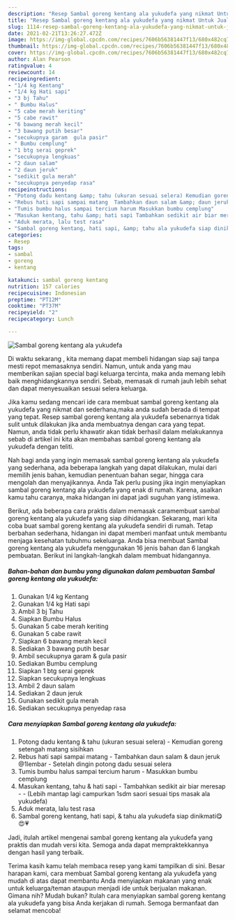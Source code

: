 ```yaml
---
description: "Resep Sambal goreng kentang ala yukudefa yang nikmat Untuk Jualan"
title: "Resep Sambal goreng kentang ala yukudefa yang nikmat Untuk Jualan"
slug: 1114-resep-sambal-goreng-kentang-ala-yukudefa-yang-nikmat-untuk-jualan
date: 2021-02-21T13:26:27.472Z
image: https://img-global.cpcdn.com/recipes/7606b56381447f13/680x482cq70/sambal-goreng-kentang-ala-yukudefa-foto-resep-utama.jpg
thumbnail: https://img-global.cpcdn.com/recipes/7606b56381447f13/680x482cq70/sambal-goreng-kentang-ala-yukudefa-foto-resep-utama.jpg
cover: https://img-global.cpcdn.com/recipes/7606b56381447f13/680x482cq70/sambal-goreng-kentang-ala-yukudefa-foto-resep-utama.jpg
author: Alan Pearson
ratingvalue: 4
reviewcount: 14
recipeingredient:
- "1/4 kg Kentang"
- "1/4 kg Hati sapi"
- "3 bj Tahu"
- " Bumbu Halus"
- "5 cabe merah keriting"
- "5 cabe rawit"
- "6 bawang merah kecil"
- "3 bawang putih besar"
- "secukupnya garam  gula pasir"
- " Bumbu cemplung"
- "1 btg serai geprek"
- "secukupnya lengkuas"
- "2 daun salam"
- "2 daun jeruk"
- "sedikit gula merah"
- "secukupnya penyedap rasa"
recipeinstructions:
- "Potong dadu kentang &amp; tahu (ukuran sesuai selera) Kemudian goreng setengah matang sisihkan"
- "Rebus hati sapi sampai matang  Tambahkan daun salam &amp; daun jeruk @1lembar Setelah dingin potong dadu sesuai selera"
- "Tumis bumbu halus sampai tercium harum Masukkan bumbu cemplung"
- "Masukan kentang, tahu &amp; hati sapi Tambahkan sedikit air biar meresap  (Lebih mantap lagi campurkan 1sdm saori sesuai tips masak ala yukudefa)"
- "Aduk merata, lalu test rasa"
- "Sambal goreng kentang, hati sapi, &amp; tahu ala yukudefa siap dinikmati😋😍💗"
categories:
- Resep
tags:
- sambal
- goreng
- kentang

katakunci: sambal goreng kentang 
nutrition: 157 calories
recipecuisine: Indonesian
preptime: "PT12M"
cooktime: "PT37M"
recipeyield: "2"
recipecategory: Lunch

---
```



![Sambal goreng kentang ala yukudefa](https://img-global.cpcdn.com/recipes/7606b56381447f13/680x482cq70/sambal-goreng-kentang-ala-yukudefa-foto-resep-utama.jpg)

Di waktu  sekarang , kita memang dapat membeli hidangan siap saji tanpa mesti repot memasaknya sendiri. Namun, untuk anda yang mau memberikan sajian special bagi keluarga tercinta, maka anda memang lebih baik menghidangkannya sendiri. Sebab, memasak di rumah jauh lebih sehat dan dapat menyesuaikan sesuai selera keluarga.

Jika kamu sedang mencari ide cara membuat sambal goreng kentang ala yukudefa yang nikmat dan sederhana,maka anda sudah berada di tempat yang tepat. Resep sambal goreng kentang ala yukudefa  sebenarnya tidak sulit untuk dilakukan jika anda membuatnya dengan cara yang tepat. Namun, anda tidak perlu khawatir akan tidak berhasil dalam melakukannya 
sebab di artikel ini kita akan membahas sambal goreng kentang ala yukudefa dengan teliti.  



Nah bagi anda yang ingin memasak sambal goreng kentang ala yukudefa yang sederhana, ada beberapa langkah yang dapat dilakukan, mulai dari memilih jenis bahan, kemudian penentuan bahan segar, hingga cara mengolah dan menyajikannya. Anda Tak perlu pusing jika ingin menyiapkan sambal goreng kentang ala yukudefa yang enak di rumah. Karena, asalkan kamu  tahu caranya, maka hidangan ini dapat jadi suguhan yang istimewa.

Berikut, ada beberapa cara praktis  dalam memasak caramembuat sambal goreng kentang ala yukudefa yang siap dihidangkan. Sekarang, mari kita coba buat sambal goreng kentang ala yukudefa sendiri di rumah. Tetap berbahan sederhana, hidangan ini dapat memberi manfaat untuk membantu menjaga kesehatan tubuhmu sekeluarga. Anda bisa membuat Sambal goreng kentang ala yukudefa menggunakan 16 jenis bahan dan 6 langkah pembuatan. Berikut ini langkah-langkah dalam membuat hidangannya.

<!--inarticleads1-->

##### Bahan-bahan dan bumbu yang digunakan dalam pembuatan Sambal goreng kentang ala yukudefa:

1. Gunakan 1/4 kg Kentang
1. Gunakan 1/4 kg Hati sapi
1. Ambil 3 bj Tahu
1. Siapkan  Bumbu Halus
1. Gunakan 5 cabe merah keriting
1. Gunakan 5 cabe rawit
1. Siapkan 6 bawang merah kecil
1. Sediakan 3 bawang putih besar
1. Ambil secukupnya garam &amp; gula pasir
1. Sediakan  Bumbu cemplung
1. Siapkan 1 btg serai geprek
1. Siapkan secukupnya lengkuas
1. Ambil 2 daun salam
1. Sediakan 2 daun jeruk
1. Gunakan sedikit gula merah
1. Sediakan secukupnya penyedap rasa




<!--inarticleads2-->

##### Cara menyiapkan Sambal goreng kentang ala yukudefa:

1. Potong dadu kentang &amp; tahu (ukuran sesuai selera) - Kemudian goreng setengah matang sisihkan
1. Rebus hati sapi sampai matang  - Tambahkan daun salam &amp; daun jeruk @1lembar - Setelah dingin potong dadu sesuai selera
1. Tumis bumbu halus sampai tercium harum - Masukkan bumbu cemplung
1. Masukan kentang, tahu &amp; hati sapi - Tambahkan sedikit air biar meresap -  - (Lebih mantap lagi campurkan 1sdm saori sesuai tips masak ala yukudefa)
1. Aduk merata, lalu test rasa
1. Sambal goreng kentang, hati sapi, &amp; tahu ala yukudefa siap dinikmati😋😍💗




Jadi, itulah artikel mengenai  sambal goreng kentang ala yukudefa  yang praktis dan mudah versi kita. Semoga anda dapat mempraktekkannya dengan hasil yang terbaik. 

Terima kasih kamu telah membaca resep yang kami tampilkan di sini. Besar harapan kami, cara membuat  Sambal goreng kentang ala yukudefa yang mudah di atas dapat membantu Anda menyiapkan makanan yang enak untuk keluarga/teman ataupun menjadi ide untuk berjualan makanan. Gimana nih? Mudah bukan? Itulah cara menyiapkan sambal goreng kentang ala yukudefa yang bisa Anda kerjakan di rumah. Semoga bermanfaat dan selamat mencoba!


